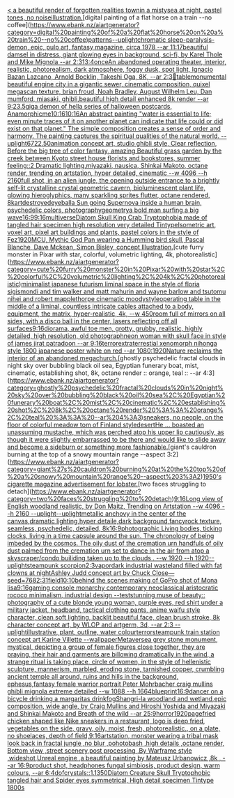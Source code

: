 [< a beautiful render of forgotten realities townin a mistysea at night, pastel tones, no noise](https://www.ebank.nz/aiartgenerator?category=%3C%20a%20beautiful%20render%20of%20forgotten%20realities%20townin%20a%20mistysea%20at%20night%2C%20pastel%20tones%2C%20no%20noise)[illustration.](https://www.ebank.nz/aiartgenerator?category=illustration.)[digital painting of a flat horse on a train --no coffee](https://www.ebank.nz/aiartgenerator?category=digital%20painting%20of%20a%20flat%20horse%20on%20a%20train%20--no%20coffee)[patterns](https://www.ebank.nz/aiartgenerator?category=patterns)[--uplight](https://www.ebank.nz/aiartgenerator?category=--uplight)[chromatic sleep-paralysis-demon, epic, pulp art, fantasy magazine, circa 1978 --ar 11:17](https://www.ebank.nz/aiartgenerator?category=chromatic%20sleep-paralysis-demon%2C%20epic%2C%20pulp%20art%2C%20fantasy%20magazine%2C%20circa%201978%20--ar%2011%3A17)[beautiful damsel in distress, giant glowing eyes in background, sci-fi, by Karel Thole and Mike Mignola --ar 2:3](https://www.ebank.nz/aiartgenerator?category=beautiful%20damsel%20in%20distress%2C%20giant%20glowing%20eyes%20in%20background%2C%20sci-fi%2C%20by%20Karel%20Thole%20and%20Mike%20Mignola%20--ar%202%3A3)[1](https://www.ebank.nz/aiartgenerator?category=1)[3:4](https://www.ebank.nz/aiartgenerator?category=3%3A4)[once](https://www.ebank.nz/aiartgenerator?category=once)[An abandoned operating theater, interior, realistic, photorealism, dark atmosphere, foggy dusk, spot light, Ignacio Bazan Lazcano, Arnold Bocklin, Takeshi Oga, 8K, --ar 2:3](https://www.ebank.nz/aiartgenerator?category=An%20abandoned%20operating%20theater%2C%20interior%2C%20realistic%2C%20photorealism%2C%20dark%20atmosphere%2C%20foggy%20dusk%2C%20spot%20light%2C%20Ignacio%20Bazan%20Lazcano%2C%20Arnold%20Bocklin%2C%20Takeshi%20Oga%2C%208K%2C%20--ar%202%3A3)[🦑](https://www.ebank.nz/aiartgenerator?category=%F0%9F%A6%91)[table](https://www.ebank.nz/aiartgenerator?category=table)[monumental beautiful engine city in a gigantic sewer, cinematic composition, quixel megascan texture, brian froud, Noah Bradley, August Wilhelm Leu, Dan mumford, miasaki, ghibli,beautiful high detail enhanced 8k render --ar 9:23](https://www.ebank.nz/aiartgenerator?category=monumental%20beautiful%20engine%20city%20in%20a%20gigantic%20sewer%2C%20cinematic%20composition%2C%20quixel%20megascan%20texture%2C%20brian%20froud%2C%20Noah%20Bradley%2C%20August%20Wilhelm%20Leu%2C%20Dan%20mumford%2C%20miasaki%2C%20ghibli%2Cbeautiful%20high%20detail%20enhanced%208k%20render%20--ar%209%3A23)[.5](https://www.ebank.nz/aiartgenerator?category=.5)[giga demon of hell](https://www.ebank.nz/aiartgenerator?category=giga%20demon%20of%20hell)[a series of halloween postcards, Anamorphic](https://www.ebank.nz/aiartgenerator?category=a%20series%20of%20halloween%20postcards%2C%20Anamorphic)[me](https://www.ebank.nz/aiartgenerator?category=me)[10:16](https://www.ebank.nz/aiartgenerator?category=10%3A16)[10:16](https://www.ebank.nz/aiartgenerator?category=10%3A16)[An abstract painting "water is essential to life; even minute traces of it on another planet can indicate that life could or did exist on that planet." The simple composition creates a sense of order and harmony. The painting captures the spiritual qualities of the natural world. --uplight](https://www.ebank.nz/aiartgenerator?category=An%20abstract%20painting%20%22water%20is%20essential%20to%20life%3B%20even%20minute%20traces%20of%20it%20on%20another%20planet%20can%20indicate%20that%20life%20could%20or%20did%20exist%20on%20that%20planet.%22%20The%20simple%20composition%20creates%20a%20sense%20of%20order%20and%20harmony.%20The%20painting%20captures%20the%20spiritual%20qualities%20of%20the%20natural%20world.%20--uplight)[6722](https://www.ebank.nz/aiartgenerator?category=6722)[.50](https://www.ebank.nz/aiartgenerator?category=.50)[animation concept art, studio ghibli style, Clear reflection, Before the big tree of color fantasy, amazing Beautiful grass garden by the creek between Kyoto street house florists and bookstores, summer feeling::2 Dramatic lighting,miyazaki, nausica, Shinkai Makoto, octane render, trending on artstation, hyper detailed, cinematic --w 4096  --h 2160](https://www.ebank.nz/aiartgenerator?category=animation%20concept%20art%2C%20studio%20ghibli%20style%2C%20Clear%20reflection%2C%20Before%20the%20big%20tree%20of%20color%20fantasy%2C%20amazing%20Beautiful%20grass%20garden%20by%20the%20creek%20between%20Kyoto%20street%20house%20florists%20and%20bookstores%2C%20summer%20feeling%3A%3A2%20Dramatic%20lighting%2Cmiyazaki%2C%20nausica%2C%20Shinkai%20Makoto%2C%20octane%20render%2C%20trending%20on%20artstation%2C%20hyper%20detailed%2C%20cinematic%20--w%204096%20%20--h%202160)[full shot, in an alien jungle, the opening outside entrance to a brightly self-lit crystalline crystal geometric cavern, bioluminescent plant life, glowing hieroglyphics, many sparkling sprites flutter, octane rendered, 8k](https://www.ebank.nz/aiartgenerator?category=full%20shot%2C%20in%20an%20alien%20jungle%2C%20the%20opening%20outside%20entrance%20to%20a%20brightly%20self-lit%20crystalline%20crystal%20geometric%20cavern%2C%20bioluminescent%20plant%20life%2C%20glowing%20hieroglyphics%2C%20many%20sparkling%20sprites%20flutter%2C%20octane%20rendered%2C%208k)[art](https://www.ebank.nz/aiartgenerator?category=art)[destroyed](https://www.ebank.nz/aiartgenerator?category=destroyed)[eyeball](https://www.ebank.nz/aiartgenerator?category=eyeball)[a Sun going Supernova inside a human brain, psychedelic colors, photography](https://www.ebank.nz/aiartgenerator?category=a%20Sun%20going%20Supernova%20inside%20a%20human%20brain%2C%20psychedelic%20colors%2C%20photography)[geometry](https://www.ebank.nz/aiartgenerator?category=geometry)[a bold man surfing a big wave](https://www.ebank.nz/aiartgenerator?category=a%20bold%20man%20surfing%20a%20big%20wave)[16:9](https://www.ebank.nz/aiartgenerator?category=16%3A9)[9:16](https://www.ebank.nz/aiartgenerator?category=9%3A16)[multiverse](https://www.ebank.nz/aiartgenerator?category=multiverse)[Diatom Skull King Crab Tryptophobia made of tangled hair specimen high resolution very detailed Tintype](https://www.ebank.nz/aiartgenerator?category=Diatom%20Skull%20King%20Crab%20Tryptophobia%20made%20of%20tangled%20hair%20specimen%20high%20resolution%20very%20detailed%20Tintype)[Isometric art, voxel art, pixel art buildings and plants, pastel colors in the style of Fez](https://www.ebank.nz/aiartgenerator?category=Isometric%20art%2C%20voxel%20art%2C%20pixel%20art%20buildings%20and%20plants%2C%20pastel%20colors%20in%20the%20style%20of%20Fez)[1920](https://www.ebank.nz/aiartgenerator?category=1920)[MCU, Mythic God Pan wearing a Humming bird skull, Pascal Blanche, Dave Mckean, Simon Bisley, concept Illustration.](https://www.ebank.nz/aiartgenerator?category=MCU%2C%20Mythic%20God%20Pan%20wearing%20a%20Humming%20bird%20skull%2C%20Pascal%20Blanche%2C%20Dave%20Mckean%2C%20Simon%20Bisley%2C%20concept%20Illustration.)[cute furry monster in Pixar with star, colorful, volumetric lighting, 4k, photorealistic](https://www.ebank.nz/aiartgenerator?category=cute%20furry%20monster%20in%20Pixar%20with%20star%2C%20colorful%2C%20volumetric%20lighting%2C%204k%2C%20photorealistic)[minimalist japanese futurism liminal space in the style of floria sigismondi and tim walker and matt mahurin and wayne barlow and tsutomu nihei and robert mapplethorpe cinematic moody](https://www.ebank.nz/aiartgenerator?category=minimalist%20japanese%20futurism%20liminal%20space%20in%20the%20style%20of%20floria%20sigismondi%20and%20tim%20walker%20and%20matt%20mahurin%20and%20wayne%20barlow%20and%20tsutomu%20nihei%20and%20robert%20mapplethorpe%20cinematic%20moody)[style](https://www.ebank.nz/aiartgenerator?category=style)[operating table in the middle of a liminal, countless intricate cables attached to a body, equipment, the matrix, hyper-realistic, 4k, --w 450](https://www.ebank.nz/aiartgenerator?category=operating%20table%20in%20the%20middle%20of%20a%20liminal%2C%20countless%20intricate%20cables%20attached%20to%20a%20body%2C%20equipment%2C%20the%20matrix%2C%20hyper-realistic%2C%204k%2C%20--w%20450)[room full of mirrors on all sides, with a disco ball in the center, lasers reflecting off all surfaces](https://www.ebank.nz/aiartgenerator?category=room%20full%20of%20mirrors%20on%20all%20sides%2C%20with%20a%20disco%20ball%20in%20the%20center%2C%20lasers%20reflecting%20off%20all%20surfaces)[9:16](https://www.ebank.nz/aiartgenerator?category=9%3A16)[diorama, awful toe men, grotty, grubby, realistic, highly detailed, high resolution, old photograph](https://www.ebank.nz/aiartgenerator?category=diorama%2C%20awful%20toe%20men%2C%20grotty%2C%20grubby%2C%20realistic%2C%20highly%20detailed%2C%20high%20resolution%2C%20old%20photograph)[neon woman with skull face in style of james jirat patradoon --ar 9:16](https://www.ebank.nz/aiartgenerator?category=neon%20woman%20with%20skull%20face%20in%20style%20of%20james%20jirat%20patradoon%20--ar%209%3A16)[terror](https://www.ebank.nz/aiartgenerator?category=terror)[extraterrestial xenomorph nihonga style 1800 japanese poster white on red --ar 1080:1920](https://www.ebank.nz/aiartgenerator?category=extraterrestial%20xenomorph%20nihonga%20style%201800%20japanese%20poster%20white%20on%20red%20--ar%201080%3A1920)[Nature reclaims the interior of an abandoned megachurch.](https://www.ebank.nz/aiartgenerator?category=Nature%20reclaims%20the%20interior%20of%20an%20abandoned%20megachurch.)[ghostly psychedelic fractal clouds in night sky over bubbling black oil sea, Egyptian funerary boat, mist, cinematic, establishing shot, 8k, octane render :: orange, teal :: --ar 4:3](https://www.ebank.nz/aiartgenerator?category=ghostly%20psychedelic%20fractal%20clouds%20in%20night%20sky%20over%20bubbling%20black%20oil%20sea%2C%20Egyptian%20funerary%20boat%2C%20mist%2C%20cinematic%2C%20establishing%20shot%2C%208k%2C%20octane%20render%20%3A%3A%20orange%2C%20teal%20%3A%3A%20--ar%204%3A3)[sneakers, no people, on the floor of colorful meadow tom of Finland style](https://www.ebank.nz/aiartgenerator?category=sneakers%2C%20no%20people%2C%20on%20the%20floor%20of%20colorful%20meadow%20tom%20of%20Finland%20style)[desert](https://www.ebank.nz/aiartgenerator?category=desert)[He ... boasted an unassuming mustache, which was perched atop his upper lip cautiously, as though it were slightly embarrassed to be there and would like to slide away and become a sideburn or something more fashionable.](https://www.ebank.nz/aiartgenerator?category=He%20...%20boasted%20an%20unassuming%20mustache%2C%20which%20was%20perched%20atop%20his%20upper%20lip%20cautiously%2C%20as%20though%20it%20were%20slightly%20embarrassed%20to%20be%20there%20and%20would%20like%20to%20slide%20away%20and%20become%20a%20sideburn%20or%20something%20more%20fashionable.)[giant's cauldron burning at the top of a snowy mountain range --aspect 3:2](https://www.ebank.nz/aiartgenerator?category=giant%27s%20cauldron%20burning%20at%20the%20top%20of%20a%20snowy%20mountain%20range%20--aspect%203%3A2)[1950's cigarette magazine advertisement for lobster.](https://www.ebank.nz/aiartgenerator?category=1950%27s%20cigarette%20magazine%20advertisement%20for%20lobster.)[two faces struggling to detach](https://www.ebank.nz/aiartgenerator?category=two%20faces%20struggling%20to%20detach)[9:16](https://www.ebank.nz/aiartgenerator?category=9%3A16)[Long view of English woodland realistic, by Don Maitz, Trending on Artstation    --w 4096  --h 2160 --uplight](https://www.ebank.nz/aiartgenerator?category=Long%20view%20of%20English%20woodland%20realistic%2C%20by%20Don%20Maitz%2C%20Trending%20on%20Artstation%20%20%20%20--w%204096%20%20--h%202160%20--uplight)[--uplight](https://www.ebank.nz/aiartgenerator?category=--uplight)[metallic  anchovy in the center of the canvas,dramatic lighting,hyper detaile,dark background,fancy](https://www.ebank.nz/aiartgenerator?category=metallic%20%20anchovy%20in%20the%20center%20of%20the%20canvas%2Cdramatic%20lighting%2Chyper%20detaile%2Cdark%20background%2Cfancy)[rock texture, seamless, psychedelic, detailed, 8k](https://www.ebank.nz/aiartgenerator?category=rock%20texture%2C%20seamless%2C%20psychedelic%2C%20detailed%2C%208k)[16:9](https://www.ebank.nz/aiartgenerator?category=16%3A9)[photographic Living bodies, ticking clocks, living in a time capsule around the sun. The chronology of being imbeded by the cosmos. The oily dust of the cremation urn handfuls of oily dust palmed from the cremation urn set to dance in the air from atop a skyscraper/condo builiding taken up to the clouds . --w 1920 --h 1920](https://www.ebank.nz/aiartgenerator?category=photographic%20Living%20bodies%2C%20ticking%20clocks%2C%20living%20in%20a%20time%20capsule%20around%20the%20sun.%20The%20chronology%20of%20being%20imbeded%20by%20the%20cosmos.%20The%20oily%20dust%20of%20the%20cremation%20urn%20handfuls%20of%20oily%20dust%20palmed%20from%20the%20cremation%20urn%20set%20to%20dance%20in%20the%20air%20from%20atop%20a%20skyscraper/condo%20builiding%20taken%20up%20to%20the%20clouds%20.%20--w%201920%20--h%201920)[--uplight](https://www.ebank.nz/aiartgenerator?category=--uplight)[steampunk scorpion](https://www.ebank.nz/aiartgenerator?category=steampunk%20scorpion)[2:3](https://www.ebank.nz/aiartgenerator?category=2%3A3)[vapor](https://www.ebank.nz/aiartgenerator?category=vapor)[dark industrial wasteland filled with fat clowns at night](https://www.ebank.nz/aiartgenerator?category=dark%20industrial%20wasteland%20filled%20with%20fat%20clowns%20at%20night)[Ashley Judd concept art by Chuck Close](https://www.ebank.nz/aiartgenerator?category=Ashley%20Judd%20concept%20art%20by%20Chuck%20Close)[—seed=768](https://www.ebank.nz/aiartgenerator?category=%E2%80%94seed%3D768)[2:3](https://www.ebank.nz/aiartgenerator?category=2%3A3)[1](https://www.ebank.nz/aiartgenerator?category=1)[field](https://www.ebank.nz/aiartgenerator?category=field)[10:10](https://www.ebank.nz/aiartgenerator?category=10%3A10)[behind the scenes making of GoPro shot of Mona lisa](https://www.ebank.nz/aiartgenerator?category=behind%20the%20scenes%20making%20of%20GoPro%20shot%20of%20Mona%20lisa)[9:16](https://www.ebank.nz/aiartgenerator?category=9%3A16)[gaming console monarchy contemporary neoclassical aristocratic rococo minimalism, industrial design --test](https://www.ebank.nz/aiartgenerator?category=gaming%20console%20monarchy%20contemporary%20neoclassical%20aristocratic%20rococo%20minimalism%2C%20industrial%20design%20--test)[stunning muse of beauty:: photography of a cute blonde young woman, purple eyes, red shirt under a military jacket, headband, tactical clothing pants, anime waifu style character, clean soft lighting, backlit beautiful face, clean brush stroke, 8k character concept art, by WLOP and artgerm, 3d, --ar 2:3 --uplight](https://www.ebank.nz/aiartgenerator?category=stunning%20muse%20of%20beauty%3A%3A%20photography%20of%20a%20cute%20blonde%20young%20woman%2C%20purple%20eyes%2C%20red%20shirt%20under%20a%20military%20jacket%2C%20headband%2C%20tactical%20clothing%20pants%2C%20anime%20waifu%20style%20character%2C%20clean%20soft%20lighting%2C%20backlit%20beautiful%20face%2C%20clean%20brush%20stroke%2C%208k%20character%20concept%20art%2C%20by%20WLOP%20and%20artgerm%2C%203d%2C%20--ar%202%3A3%20--uplight)[illustrative, plant, outline, water colour](https://www.ebank.nz/aiartgenerator?category=illustrative%2C%20plant%2C%20outline%2C%20water%20colour)[terror](https://www.ebank.nz/aiartgenerator?category=terror)[steampunk train station concept art Karine Villette --wallpaper](https://www.ebank.nz/aiartgenerator?category=steampunk%20train%20station%20concept%20art%20Karine%20Villette%20--wallpaper)[Metaverse](https://www.ebank.nz/aiartgenerator?category=Metaverse)[a grey stone monument, mystical, depicting a group of female figures close together, they are praying, their hair and garments are billowing dramatically in the wind, a strange ritual is taking place, circle of women, in the style of hellenistic sculpture, mannerism, marbled, eroding stone, tarnished copper, crumbling ancient temple all around, ruins and hills in the background, ephesus,](https://www.ebank.nz/aiartgenerator?category=a%20grey%20stone%20monument%2C%20mystical%2C%20depicting%20a%20group%20of%20female%20figures%20close%20together%2C%20they%20are%20praying%2C%20their%20hair%20and%20garments%20are%20billowing%20dramatically%20in%20the%20wind%2C%20a%20strange%20ritual%20is%20taking%20place%2C%20circle%20of%20women%2C%20in%20the%20style%20of%20hellenistic%20sculpture%2C%20mannerism%2C%20marbled%2C%20eroding%20stone%2C%20tarnished%20copper%2C%20crumbling%20ancient%20temple%20all%20around%2C%20ruins%20and%20hills%20in%20the%20background%2C%20ephesus%2C)[fantasy female warrior portrait Peter Mohrbacher craig mullins ghibli mignola extreme detailed --w 1088 --h 1664](https://www.ebank.nz/aiartgenerator?category=fantasy%20female%20warrior%20portrait%20Peter%20Mohrbacher%20craig%20mullins%20ghibli%20mignola%20extreme%20detailed%20--w%201088%20--h%201664)[blueprint](https://www.ebank.nz/aiartgenerator?category=blueprint)[16:9](https://www.ebank.nz/aiartgenerator?category=16%3A9)[dancer on a bicycle  drinking a margaritas drink](https://www.ebank.nz/aiartgenerator?category=dancer%20on%20a%20bicycle%20%20drinking%20a%20margaritas%20drink)[fog](https://www.ebank.nz/aiartgenerator?category=fog)[Shangri-la woodland and wetland,epic composition, wide angle, by Craig Mullins and Hiroshi Yoshida and Miyazaki and Shinkai Makoto and Breath of the wild --ar 25:9](https://www.ebank.nz/aiartgenerator?category=Shangri-la%20woodland%20and%20wetland%2Cepic%20composition%2C%20wide%20angle%2C%20by%20Craig%20Mullins%20and%20Hiroshi%20Yoshida%20and%20Miyazaki%20and%20Shinkai%20Makoto%20and%20Breath%20of%20the%20wild%20--ar%2025%3A9)[horror](https://www.ebank.nz/aiartgenerator?category=horror)[1920](https://www.ebank.nz/aiartgenerator?category=1920)[page](https://www.ebank.nz/aiartgenerator?category=page)[fried chicken shaped like Nike sneakers in a restaurant, logo is deep fried, vegetables on the side, gravy, oily, moist, fresh, photorealistic,, on a plate, no shoelaces, depth of field,](https://www.ebank.nz/aiartgenerator?category=fried%20chicken%20shaped%20like%20Nike%20sneakers%20in%20a%20restaurant%2C%20logo%20is%20deep%20fried%2C%20vegetables%20on%20the%20side%2C%20gravy%2C%20oily%2C%20moist%2C%20fresh%2C%20photorealistic%2C%2C%20on%20a%20plate%2C%20no%20shoelaces%2C%20depth%20of%20field%2C)[9:16](https://www.ebank.nz/aiartgenerator?category=9%3A16)[artstation, monster wearing a tribal mask look back in fractal jungle ,no blur  ,pohotobash ,high details  ,octane render, Bottom view ,street scenery,post processing ,By Warframe style ,wideshot,Unreal engine ,a beautiful painting by Mateusz Urbanowicz ,8k , --ar 16:9](https://www.ebank.nz/aiartgenerator?category=artstation%2C%20monster%20wearing%20a%20tribal%20mask%20look%20back%20in%20fractal%20jungle%20%2Cno%20blur%20%20%2Cpohotobash%20%2Chigh%20details%20%20%2Coctane%20render%2C%20Bottom%20view%20%2Cstreet%20scenery%2Cpost%20processing%20%2CBy%20Warframe%20style%20%2Cwideshot%2CUnreal%20engine%20%2Ca%20beautiful%20painting%20by%20Mateusz%20Urbanowicz%20%2C8k%20%2C%20--ar%2016%3A9)[product shot, headphones fungal simbiosis, product design, warm colours, --ar 6:4](https://www.ebank.nz/aiartgenerator?category=product%20shot%2C%20headphones%20fungal%20simbiosis%2C%20product%20design%2C%20warm%20colours%2C%20--ar%206%3A4)[dof](https://www.ebank.nz/aiartgenerator?category=dof)[crystals::1.1](https://www.ebank.nz/aiartgenerator?category=crystals%3A%3A1.1)[350](https://www.ebank.nz/aiartgenerator?category=350)[Diatom Creature Skull Tryptophobic tangled hair and Spider eyes symmetrical, High detail specimen Tintype 1800s](https://www.ebank.nz/aiartgenerator?category=Diatom%20Creature%20Skull%20Tryptophobic%20tangled%20hair%20and%20Spider%20eyes%20symmetrical%2C%20High%20detail%20specimen%20Tintype%201800s)